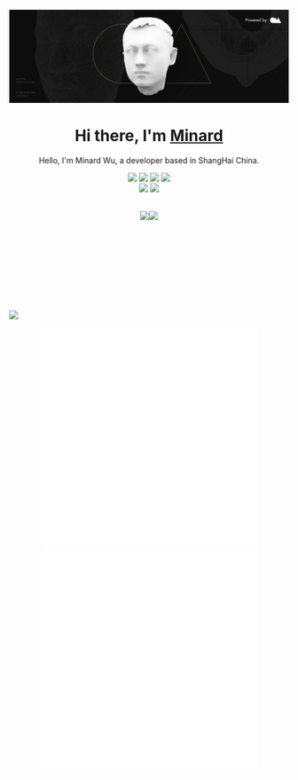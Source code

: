 <div align="center">

![](https://github.com/canisminor1990/canisminor1990/blob/main/assets/banner.webp?raw=true)

<h1 align="center">Hi there, I'm <a href="https://github.com/minardwu">Minard</a></h1>

Hello, I'm Minard Wu, a developer based in ShangHai China.

![][lang-java]
![][lang-kotlin]
![][lang-typescript]
![][lang-css]
 <br /> 
[![][website-shield]][website-url]
[![][follow-shield]][follow-url]

</div>

<br/>

<div align="center" style="flex-direction:row;display:flex;justify-content:center">
<!-- <img height="148" src="https://github-readme-stats.vercel.app/api?username=minardwu&show_icons=true&theme=radical&title_color=151515&text_color=151515&icon_color=90774f&bg_color=fff"/> -->

<img height="148" style="margin-right:8" src="https://github-readme-stats.vercel.app/api?username=minardwu&show_icons=true&theme=gradient&title_color=fff&text_color=fff&icon_color=fff&bg_color=0,e56346,944e90"/>

<img height="148" src="https://github-readme-stats.vercel.app/api/top-langs/?username=minardwu&layout=compact&title_color=151515&text_color=151515&icon_color=90774f&bg_color=fff"/>
</div>

<br/>

![][split]

<div align="center">
  <img width="390" alt="github info" src="https://raw.githubusercontent.com/MinardWu/MinardWu/main/assets/github_info.svg">
  <img width="390" alt="steam info" src="https://raw.githubusercontent.com/MinardWu/MinardWu/main/assets/steam_info.svg">
</div>

<!-- split -->

[split]: https://raw.githubusercontent.com/andreasbm/readme/master/assets/lines/rainbow.png

<!-- LANG -->

[lang-java]: https://img.shields.io/badge/-Java-E34F26?style=flat-square&logo=java&logoColor=white
[lang-kotlin]: https://img.shields.io/badge/-Kotlin-734CFE?style=flat-square&logo=kotlin&logoColor=white
[lang-javascript]: https://img.shields.io/badge/-JavaScript-C69D00?style=flat-square&logoColor=white&logo=javascript
[lang-typescript]: https://img.shields.io/badge/-TypeScript-2f74c0?style=flat-square&logoColor=white&logo=typescript
[lang-css]: https://img.shields.io/badge/-CSS-254bdd?style=flat-square&logoColor=white&logo=css3
[lang-shell]: https://img.shields.io/badge/-Shell-444?style=flat-square&logoColor=white&logo=powershell

<!-- SOCIAL -->

[website-shield]: https://img.shields.io/website?down_message=offline&label=minardwu.com&up_message=online&url=https%3A%2F%2Fminardwu.com&style=flat-square
[website-url]: https://minardwu.com
[follow-shield]: https://img.shields.io/github/followers/minardwu?label=Follow&style=social
[follow-url]: https://github.com/minardwu

[qq-shield]: https://img.shields.io/badge/-@40073838-007AFF?style=flat-square&logoColor=white&logo=tencentqq
[qq-url]: http://wpa.qq.com/msgrd?v=3&uin=40073838&site=qq&menu=yes
[wechat-shield]: https://img.shields.io/badge/-@canisminor-00C25F?style=flat-square&logoColor=white&logo=wechat
[wechat-url]: https://canisminor.cc/img/qrcode.png